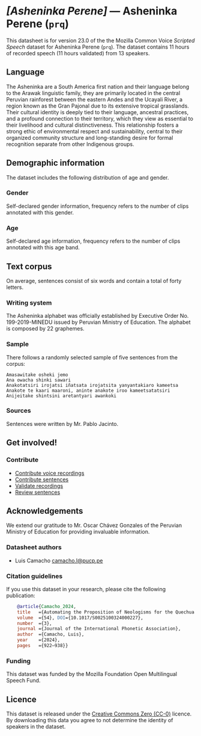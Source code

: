 # *[Asheninka Perene]* &mdash; Asheninka Perene (`prq`)

This datasheet is for version 23.0 of the the Mozilla Common Voice *Scripted Speech* dataset 
for Asheninka Perene (`prq`). The dataset contains 11 hours of recorded
speech (11 hours validated) from 13 speakers.

## Language

<!-- {{LANGUAGE_DESCRIPTION}} -->
<!-- Provide a brief (1-2 paragraph) description of your language -->
The Asheninka are a South America first nation and their language belong to the Arawak linguistic family, they are primarily located in the central Peruvian rainforest between the eastern Andes and the Ucayali River, a region known as the Gran Pajonal due to its extensive tropical grasslands. Their cultural identity is deeply tied to their language, ancestral practices, and a profound connection to their territory, which they view as essential to their livelihood and cultural distinctiveness. This relationship fosters a strong ethic of environmental respect and sustainability, central to their organized community structure and long-standing desire for formal recognition separate from other Indigenous groups.

## Demographic information
<!-- You can get a lot of the information in this section from https://analyzer.cv-toolbox.web.tr/browse -->
The dataset includes the following distribution of age and gender.

### Gender

Self-declared gender information, frequency refers to the number of clips annotated with this gender.

<!-- {{GENDER_TABLE}} -->
<!-- @ AUTOMATICALLY GENERATED @ -->
<!-- 
| Gender | Frequency |
|--------|-----------|
| male, masculine | ? |
| undeclared | ? |
| female, feminine | ? |
-->
### Age

Self-declared age information, frequency refers to the number of clips annotated with this age band.

<!-- {{AGE_TABLE}} -->
<!-- @ AUTOMATICALLY GENERATED @ -->
<!-- 
| Age band | Frequency |
|----------|-----------|
| teens | ? |
| twenties | ? |
| thirties | ? |
| fourties | ? |
| fifties | ? |
   ...if other age ranges are present in your data, add rows...
-->

## Text corpus

<!-- {{TEXT_CORPUS_DESCRIPTION}} -->
<!-- @ OPTIONAL @ -->
<!-- An overview of the text corpus, with information such as average length (in characters and words) of validated sentences. -->
On average, sentences consist of six words and contain a total of forty letters.
### Writing system

<!-- {{WRITING_SYSTEM_DESCRIPTION}} -->
<!-- @ OPTIONAL @ -->
<!-- A description of the writing system (or writing systems) used in the text corpus -->
The Asheninka alphabet was officially established by Executive Order No. 199-2019-MINEDU issued by Peruvian Ministry of Education. The alphabet is composed by 22 graphemes. 

### Sample

There follows a randomly selected sample of five sentences from the corpus:
```
Amasawitake osheki jemo
Ana owacha shinki sawari
Anakotatsiri irojatsi iñatsata irojatsita yanyantakiaro kameetsa
Anakote te kaari maaroni, aninte anakote iroo kameetsatatsiri
Anijeitake shintsini aretantyari awankoki
```
<!-- {{SENTENCES_SAMPLE}} -->

### Sources

<!-- {{SOURCES_LIST}} -->
<!-- @ OPTIONAL @ -->
<!-- A list of sentence sources, can be curated to the top-N -->
Sentences were written by Mr. Pablo Jacinto.

## Get involved!


### Contribute
* [Contribute voice recordings](https://commonvoice.mozilla.org/prq/speak)
* [Contribute sentences](https://commonvoice.mozilla.org/prq/write)
* [Validate recordings](https://commonvoice.mozilla.org/prq/listen)
* [Review sentences](https://commonvoice.mozilla.org/prq/review)

## Acknowledgements
We extend our gratitude to Mr. Oscar Chávez Gonzales of the Peruvian Ministry of Education for providing invaluable information.

### Datasheet authors

<!-- {{DATASHEET_AUTHORS_LIST}} -->
<!-- A list in the format of: Your Name <email@email.com> -->
* Luis Camacho <camacho.l@pucp.pe>

### Citation guidelines

<!-- {{CITATION_DESCRIPTION}} -->
<!-- @ OPTIONAL @ -->
<!-- If you published a paper and would like people to cite it, you can include the BiBTeX here -->
<!-- Submitted to SIMBig 2025 (Needs confirmation).-->

If you use this dataset in your research, please cite the following publication:

```bibtex
    @article{Camacho_2024, 
    title   ={Automating the Proposition of Neologisms for the Quechua Language},  
    volume  ={54}, DOI={10.1017/S0025100324000227}, 
    number  ={3}, 
    journal ={Journal of the International Phonetic Association}, 
    author  ={Camacho, Luis}, 
    year    ={2024}, 
    pages   ={922–938}} 
```

### Funding

<!-- {{FUNDING_DESCRIPTION}} -->
<!-- @ OPTIONAL @ -->
<!-- If you received any funding, you can include the acknowledgement here -->
This dataset was funded by the Mozilla Foundation Open Multilingual Speech Fund.

## Licence

This dataset is released under the [Creative Commons Zero (CC-0)](https://creativecommons.org/public-domain/cc0/) licence. By downloading this data
you agree to not determine the identity of speakers in the dataset.


